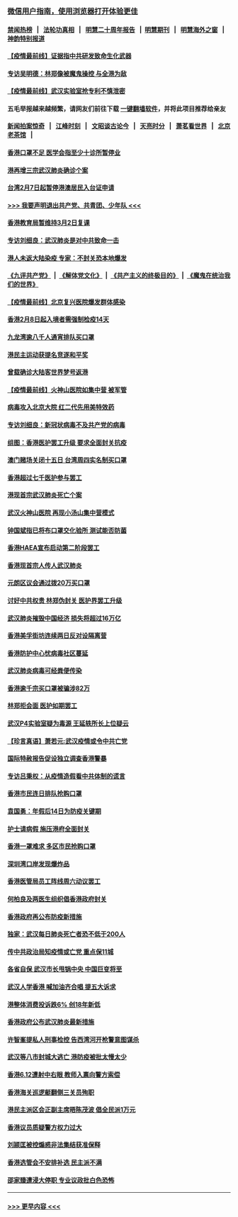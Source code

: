 ### [微信用户指南，使用浏览器打开体验更佳](https://github.com/gfw-breaker/banned-news1/blob/master/indexes/wechat-guide.md?t=0)
#### [禁闻热榜](热点新闻.md?t=0)  &nbsp;&nbsp;|&nbsp;&nbsp; [法轮功真相](https://github.com/gfw-breaker/truth/blob/master/README.md?t=0) &nbsp;&nbsp;|&nbsp;&nbsp; [明慧二十周年报告](https://github.com/gfw-breaker/mh-reports/blob/master/README.md?t=0) &nbsp;&nbsp;|&nbsp;&nbsp;[明慧期刊](https://github.com/gfw-breaker/mh-qikan) &nbsp;&nbsp;|&nbsp;&nbsp; [明慧海外之窗](https://github.com/gfw-breaker/mh-news/blob/master/README.md?t=0) &nbsp;&nbsp;|&nbsp;&nbsp; [神韵特别报道](https://github.com/gfw-breaker/mh-news/blob/master/shenyun.md?t=0)
#### [【疫情最前线】证据指中共研发致命生化武器](../pages/nsc415/n11853087.md?t=02081122) 
#### [专访吴明德：林郑像被魔鬼操控 与全港为敌](../pages/nsc415/n11852734.md?t=02081122) 
#### [【疫情最前线】武汉实验室抢专利不慎泄密](../pages/nsc415/n11850310.md?t=02081122) 
#### 五毛举报越来越频繁，请网友们前往下载 [一键翻墙软件](https://github.com/gfw-breaker/ssr-accounts)，并将此项目推荐给亲友
#### [新闻拍案惊奇](https://github.com/gfw-breaker/banned-news1/blob/master/pages/link4.md) &nbsp;&nbsp;|&nbsp;&nbsp; [江峰时刻](https://github.com/gfw-breaker/banned-news1/blob/master/pages/link4.md) &nbsp;&nbsp;|&nbsp;&nbsp; [文昭谈古论今](https://github.com/gfw-breaker/banned-news1/blob/master/pages/link4.md) &nbsp;&nbsp;|&nbsp;&nbsp; [天亮时分](https://github.com/gfw-breaker/banned-news1/blob/master/pages/link4.md) &nbsp;&nbsp;|&nbsp;&nbsp; [萧茗看世界](https://github.com/gfw-breaker/banned-news1/blob/master/pages/link4.md) &nbsp;&nbsp;|&nbsp;&nbsp; [北京老茶馆](https://github.com/gfw-breaker/banned-news1/blob/master/pages/link4.md) &nbsp;&nbsp;|&nbsp;&nbsp; 
#### [香港口罩不足 医学会指至少十诊所暂停业](../pages/nsc415/n11850301.md?t=02081122) 
#### [港再增三宗武汉肺炎确诊个案](../pages/nsc415/n11850328.md?t=02081122) 
#### [台湾2月7日起暂停港澳居民入台证申请](../pages/nsc415/n11850304.md?t=02081122) 
#### [>>> 我要声明退出共产党、共青团、少年队 <<<](https://github.com/begood0513/goodnews/blob/master/quit/letter.md) 
#### [香港教育局暂维持3月2日复课](../pages/nsc415/n11850260.md?t=02081122) 
#### [专访刘细良：武汉肺炎是对中共致命一击](../pages/nsc415/n11849934.md?t=02081122) 
#### [港人未返大陆染疫 专家：不封关恐本地爆发](../pages/nsc415/n11848021.md?t=02081122) 
#### [《九评共产党》](https://github.com/begood0513/9ping.md/blob/master/README.md) &nbsp;|&nbsp; [《解体党文化》](../../../../jtdwh.md/blob/master/README.md)  &nbsp;|&nbsp; [《共产主义的终极目的》](../../../../gczydzjmd.md/blob/master/README.md) &nbsp;|&nbsp; [《魔鬼在统治我们的世界》](../../../../mgztzwmdsj.md/blob/master/README.md) 
#### [【疫情最前线】北京复兴医院爆发群体感染](../pages/nsc415/n11847626.md?t=02081122) 
#### [香港2月8日起入境者需强制检疫14天](../pages/nsc415/n11847658.md?t=02081122) 
#### [九龙湾逾八千人通宵排队买口罩](../pages/nsc415/n11847647.md?t=02081122) 
#### [港民主运动获提名竞逐和平奖](../pages/nsc415/n11847633.md?t=02081122) 
#### [曾载确诊大陆客世界梦号返港](../pages/nsc415/n11847608.md?t=02081122) 
#### [【疫情最前线】火神山医院如集中营 被军管](../pages/nsc415/n11847524.md?t=02081122) 
#### [病毒攻入北京大院 红二代先用美特效药](../pages/nsc415/n11847427.md?t=02081122) 
#### [专访刘细良：新冠状病毒不及共产党的病毒](../pages/nsc415/n11847164.md?t=02081122) 
#### [组图：香港医护罢工升级 要求全面封关抗疫](../pages/nsc415/n11844107.md?t=02081122) 
#### [澳门赌场关闭十五日 台湾周四实名制买口罩](../pages/nsc415/n11845083.md?t=02081122) 
#### [香港超过七千医护参与罢工](../pages/nsc415/n11845051.md?t=02081122) 
#### [港现首宗武汉肺炎死亡个案](../pages/nsc415/n11844998.md?t=02081122) 
#### [武汉火神山医院 再现小汤山集中营模式](../pages/nsc415/n11844763.md?t=02081122) 
#### [钟国斌指已将布口罩交化验所 测试能否防菌](../pages/nsc415/n11842783.md?t=02081122) 
#### [香港HAEA宣布启动第二阶段罢工](../pages/nsc415/n11842723.md?t=02081122) 
#### [香港现首宗人传人武汉肺炎](../pages/nsc415/n11842766.md?t=02081122) 
#### [元朗区议会通过拨20万买口罩](../pages/nsc415/n11842754.md?t=02081122) 
#### [讨好中共权贵 林郑伪封关 医护界罢工升级](../pages/nsc415/n11842359.md?t=02081122) 
#### [武汉肺炎摧毁中国经济 损失将超过16万亿](../pages/nsc415/n11839723.md?t=02081122) 
#### [香港美孚街坊连续两日反对设隔离营](../pages/nsc415/n11839962.md?t=02081122) 
#### [香港防护中心忧病毒社区蔓延](../pages/nsc415/n11839933.md?t=02081122) 
#### [武汉肺炎病毒可经粪便传染](../pages/nsc415/n11839939.md?t=02081122) 
#### [香港逾千宗买口罩被骗涉82万](../pages/nsc415/n11839914.md?t=02081122) 
#### [林郑拒会面 医护如期罢工](../pages/nsc415/n11839892.md?t=02081122) 
#### [武汉P4实验室疑为毒源 王延轶所长上位疑云](../pages/nsc415/n11835543.md?t=02081122) 
#### [【珍言真语】萧若元:武汉疫情或令中共亡党](../pages/nsc415/n11829394.md?t=02081122) 
#### [国际特赦报告促设独立调查香港警暴](../pages/nsc415/n11833845.md?t=02081122) 
#### [专访吕秉权：从疫情造假看中共体制的谎言](../pages/nsc415/n11833813.md?t=02081122) 
#### [香港市民连日排队抢购口罩](../pages/nsc415/n11833794.md?t=02081122) 
#### [袁国勇：年假后14日为防疫关键期](../pages/nsc415/n11831088.md?t=02081122) 
#### [护士请病假 施压港府全面封关](../pages/nsc415/n11831030.md?t=02081122) 
#### [香港一罩难求 多区市民抢购口罩](../pages/nsc415/n11831002.md?t=02081122) 
#### [深圳湾口岸发现爆炸品](../pages/nsc415/n11828802.md?t=02081122) 
#### [香港医管局员工阵线周六动议罢工](../pages/nsc415/n11828762.md?t=02081122) 
#### [何柏良及两医生组织倡香港政府封关](../pages/nsc415/n11828749.md?t=02081122) 
#### [香港政府再公布防疫新措施](../pages/nsc415/n11828716.md?t=02081122) 
#### [独家：武汉每日肺炎死亡者恐不低于200人](../pages/nsc415/n11828240.md?t=02081122) 
#### [传中共政治局知疫情或亡党 重点保11城](../pages/nsc415/n11828145.md?t=02081122) 
#### [各省自保 武汉市长甩锅中央 中国巨变将至](../pages/nsc415/n11828021.md?t=02081122) 
#### [武汉人学香港 喊加油齐合唱 提五大诉求](../pages/nsc415/n11827046.md?t=02081122) 
#### [港整体消费投诉跌6% 创18年新低](../pages/nsc415/n11817280.md?t=02081122) 
#### [香港政府公布武汉肺炎最新措施](../pages/nsc415/n11817152.md?t=02081122) 
#### [许智峯提私人刑事检控 告西湾河开枪警意图谋杀](../pages/nsc415/n11817132.md?t=02081122) 
#### [武汉等八市封城大逃亡 港防疫被批太慢太少](../pages/nsc415/n11817058.md?t=02081122) 
#### [香港6.12遭射中右眼 教师入禀向警方索偿](../pages/nsc415/n11814678.md?t=02081122) 
#### [香港海关巡逻艇翻侧三关员殉职](../pages/nsc415/n11814604.md?t=02081122) 
#### [港民主派区会正副主席晤陈茂波 倡全民派1万元](../pages/nsc415/n11814582.md?t=02081122) 
#### [香港议员质疑警方权力过大](../pages/nsc415/n11814560.md?t=02081122) 
#### [刘颕匡被控煽惑非法集结获准保释](../pages/nsc415/n11811727.md?t=02081122) 
#### [香港选管会不安排补选 民主派不满](../pages/nsc415/n11811691.md?t=02081122) 
#### [邵家臻遭浸大停职 专业议政批白色恐怖](../pages/nsc415/n11811670.md?t=02081122) 

----
#### [ >>> 更早内容 <<< ](../indexes/nsc415-earlier.md)
